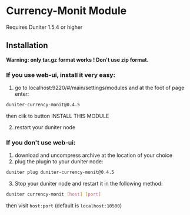 # Currency-Monit Module

Requires Duniter 1.5.4 or higher

## Installation

**Warning: only tar.gz format works ! Don't use zip format.**

### If you use web-ui, install it very easy:

1. go to localhost:9220/#/main/settings/modules
and at the foot of page enter:
```bash
duniter-currency-monit@0.4.5
```

then clik to button INSTALL THIS MODULE

2. restart your duniter node

### If you don't use web-ui:

1. download and uncompress archive at the location of your choice
2. plug the plugin to your duniter node:

```bash
duniter plug duniter-currency-monit@0.4.5
```

3. Stop your duniter node and restart it in the following method:
```bash
duniter currency-monit [host] [port]
```

then visit `host:port` (default is `localhost:10500`)